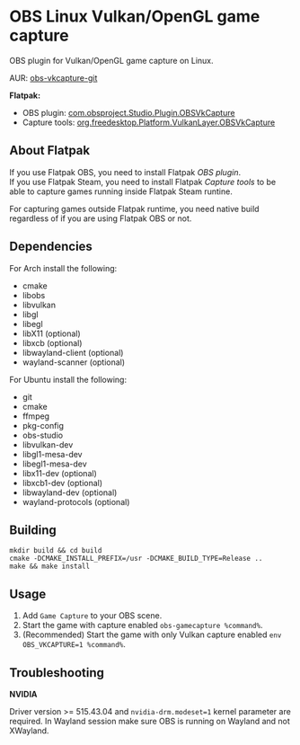 # OBS Linux Vulkan/OpenGL game capture

OBS plugin for Vulkan/OpenGL game capture on Linux.

AUR: [obs-vkcapture-git](https://aur.archlinux.org/packages/obs-vkcapture-git/)

**Flatpak:**
* OBS plugin: [com.obsproject.Studio.Plugin.OBSVkCapture](https://github.com/flathub/com.obsproject.Studio.Plugin.OBSVkCapture)
* Capture tools: [org.freedesktop.Platform.VulkanLayer.OBSVkCapture](https://github.com/flathub/org.freedesktop.Platform.VulkanLayer.OBSVkCapture)

## About Flatpak
If you use Flatpak OBS, you need to install Flatpak *OBS plugin*.  
If you use Flatpak Steam, you need to install Flatpak *Capture tools* to be able to capture games running inside Flatpak Steam runtine.

For capturing games outside Flatpak runtime, you need native build regardless of if you are using Flatpak OBS or not.

## Dependencies

For Arch install the following:
* cmake
* libobs
* libvulkan
* libgl
* libegl
* libX11 (optional)
* libxcb (optional)
* libwayland-client (optional)
* wayland-scanner (optional)

For Ubuntu install the following:
* git
* cmake
* ffmpeg
* pkg-config
* obs-studio
* libvulkan-dev
* libgl1-mesa-dev
* libegl1-mesa-dev
* libx11-dev (optional)
* libxcb1-dev (optional)
* libwayland-dev (optional)
* wayland-protocols (optional)

## Building

    mkdir build && cd build
    cmake -DCMAKE_INSTALL_PREFIX=/usr -DCMAKE_BUILD_TYPE=Release ..
    make && make install

## Usage

1. Add `Game Capture` to your OBS scene.
2. Start the game with capture enabled `obs-gamecapture %command%`.
3. (Recommended) Start the game with only Vulkan capture enabled `env OBS_VKCAPTURE=1 %command%`.

## Troubleshooting

**NVIDIA**

Driver version >= 515.43.04 and `nvidia-drm.modeset=1` kernel parameter are required. In Wayland session make sure OBS is running on Wayland and not XWayland.
